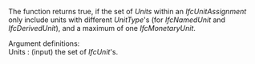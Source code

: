 ﻿The function returns true, if the set of _Units_ within an _IfcUnitAssignment_ only include units with different _UnitType_'s (for _IfcNamedUnit_ and _IfcDerivedUnit_), and a maximum of one _IfcMonetaryUnit_.

Argument definitions:  
Units : (input) the set of _IfcUnit_'s.